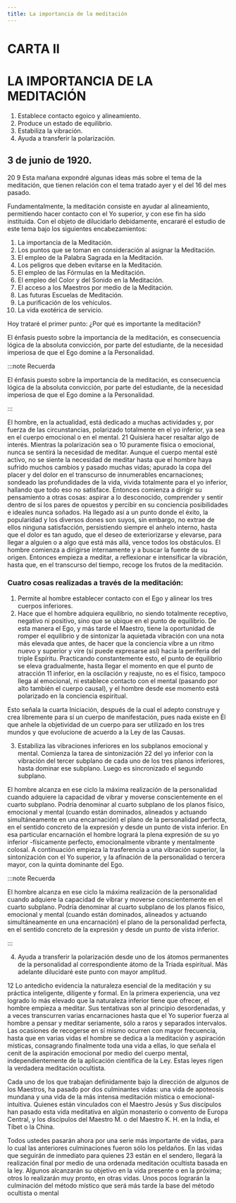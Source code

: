 ```yaml
---
title: La importancia de la meditación
---
```


# CARTA II

# LA IMPORTANCIA DE LA MEDITACIÓN

1. Establece contacto egoico y alineamiento.
2. Produce un estado de equilibrio.
3. Estabiliza la vibración.
4. Ayuda a transferir la polarización.

## 3 de junio de 1920.

<p>
<pin lang="es">20</pin> <pin lang="en">9</pin> Esta mañana expondré algunas ideas más sobre el tema de la meditación, que tienen relación con el tema tratado ayer y el del 16 del mes pasado.
</p>

Fundamentalmente, la meditación consiste en ayudar al alineamiento, permitiendo hacer contacto con el Yo superior, y con ese fin ha sido instituida. Con el objeto de dilucidarlo debidamente, encararé el estudio de este tema bajo los siguientes encabezamientos:

1. La importancia de la Meditación.
2. Los puntos que se toman en consideración al asignar la Meditación.
3. El empleo de la Palabra Sagrada en la Meditación.
4. Los peligros que deben evitarse en la Meditación.
5. El empleo de las Fórmulas en la Meditación.
6. El empleo del Color y del Sonido en la Meditación.
7. El acceso a los Maestros por medio de la Meditación.
8. Las futuras Escuelas de Meditación.
9. La purificación de los vehículos.
10. La vida exotérica de servicio.

Hoy trataré el primer punto: ¿Por qué es importante la meditación?

El énfasis puesto sobre la importancia de la meditación, es consecuencia lógica de la absoluta convicción, por parte del estudiante, de la necesidad imperiosa de que el Ego domine a la Personalidad.

:::note Recuerda

El énfasis puesto sobre la importancia de la meditación, es consecuencia lógica de la absoluta convicción, por parte del estudiante, de la necesidad imperiosa de que el Ego domine a la Personalidad.

:::

El hombre, en la actualidad, está dedicado a muchas actividades y, por fuerza de las circunstancias, polarizado totalmente en el yo inferior, ya sea en el cuerpo emocional o en el mental. <pin lang="es">21</pin> Quisiera hacer resaltar algo de interés. Mientras la polarización sea o <pin lang="en">10</pin> puramente física o emocional, nunca se sentirá la necesidad de meditar. Aunque el cuerpo mental esté activo, no se siente la necesidad de meditar hasta que el hombre haya sufrido muchos cambios y pasado muchas vidas; apurado la copa del placer y del dolor en el transcurso de innumerables encarnaciones; sondeado las profundidades de la vida, vivida totalmente para el yo inferior, hallando que todo eso no satisface. Entonces comienza a dirigir su pensamiento a otras cosas: aspirar a lo desconocido, comprender y sentir dentro de sí los pares de opuestos y percibir en su conciencia posibilidades e ideales nunca soñados. Ha llegado así a un punto donde el éxito, la popularidad y los diversos dones son suyos, sin embargo, no extrae de ellos ninguna satisfacción, persistiendo siempre el anhelo interno, hasta que el dolor es tan agudo, que el deseo de exteriorizarse y elevarse, para llegar a alguien o a algo que está más allá, vence todos los obstáculos. El hombre comienza a dirigirse internamente y a buscar la fuente de su origen. Entonces empieza a meditar, a reflexionar e intensificar la vibración, hasta que, en el transcurso del tiempo, recoge los frutos de la meditación.

### Cuatro cosas realizadas a través de la meditación:

1. Permite al hombre establecer contacto con el Ego y alinear los tres cuerpos inferiores.
2. Hace que el hombre adquiera equilibrio, no siendo totalmente receptivo, negativo ni positivo, sino que se ubique en el punto de equilibrio. De esta manera el Ego, y más tarde el Maestro, tiene la oportunidad de romper el equilibrio y de sintonizar la aquietada vibración con una nota más elevada que antes, de hacer que la conciencia vibre a un ritmo nuevo y superior y vire (sí puede expresarse así) hacia la periferia del triple Espíritu. Practicando constantemente esto, el punto de equilibrio se eleva gradualmente, hasta llegar el momento en que el punto de atracción <pin lang="en">11</pin> inferior, en la oscilación y reajuste, no es el físico, tampoco llega al emocional, ni establece contacto con el mental (pasando por alto también el cuerpo causal), y el hombre desde ese momento está polarizado en la conciencia espiritual.

 Esto señala la cuarta Iniciación, después de la cual el adepto construye y crea libremente para sí un cuerpo de manifestación, pues nada existe en Él que anhele la objetividad de un cuerpo para ser utilizado en los tres mundos y que evolucione de acuerdo a la Ley de las Causas.

3. Estabiliza las vibraciones inferiores en los subplanos emocional y mental. Comienza la tarea de sintonización <pin lang="es">22</pin> del yo inferior con la vibración del tercer subplano de cada uno de los tres planos inferiores, hasta dominar ese subplano. Luego es sincronizado el segundo subplano.

 El hombre alcanza en ese ciclo la máxima realización de la personalidad cuando adquiere la capacidad de vibrar y moverse conscientemente en el cuarto subplano. Podría denominar al cuarto subplano de los planos físico, emocional y mental (cuando están dominados, alineados y actuando simultáneamente en una encarnación) el plano de la personalidad perfecta, en el sentido concreto de la expresión y desde un punto de vista inferior. En esa particular encarnación el hombre logrará la plena expresión de su yo inferior -físicamente perfecto, emocionalmente vibrante y mentalmente colosal. A continuación empieza la trasferencia a una vibración superior, la sintonización con el Yo superior, y la afinación de la personalidad o tercera mayor, con la quinta dominante del Ego.

:::note Recuerda

El hombre alcanza en ese ciclo la máxima realización de la personalidad cuando adquiere la capacidad de vibrar y moverse conscientemente en el cuarto subplano. Podría denominar al cuarto subplano de los planos físico, emocional y mental (cuando están dominados, alineados y actuando simultáneamente en una encarnación) el plano de la personalidad perfecta, en el sentido concreto de la expresión y desde un punto de vista inferior.

:::

4. Ayuda a transferir la polarización desde uno de los átomos permanentes de la personalidad al correspondiente átomo de la Tríada espiritual. Más adelante dilucidaré este punto con mayor amplitud.

<p>
<pin lang="en">12</pin> Lo antedicho evidencia la naturaleza esencial de la meditación y su práctica inteligente, diligente y formal. En la primera experiencia, una vez logrado lo más elevado que la naturaleza inferior tiene que ofrecer, el hombre empieza a meditar. Sus tentativas son al principio desordenadas, y a veces transcurren varias encarnaciones hasta que el Yo superior fuerza al hombre a pensar y meditar seriamente, sólo a raros y separados intervalos. Las ocasiones de recogerse en sí mismo ocurren con mayor frecuencia, hasta que en varias vidas el hombre se dedica a la meditación y aspiración místicas, consagrando finalmente toda una vida a ellas, lo que señala el cenit de la aspiración emocional por medio del cuerpo mental, independientemente de la aplicación científica de la Ley. Estas leyes rigen la verdadera meditación ocultista.
</p>

Cada uno de los que trabajan definidamente bajo la dirección de algunos de los Maestros, ha pasado por dos culminantes vidas: una vida de apoteosis mundana y una vida de la más intensa meditación mística o emocional-intuitiva. Quienes están vinculados con el Maestro Jesús y Sus discípulos han pasado esta vida meditativa en algún monasterio o convento de Europa Central, y los discípulos del Maestro M. o del Maestro K. H. en la India, el Tíbet o la China.

Todos ustedes pasarán ahora por una serie más importante de vidas, para lo cual las anteriores culminaciones fueron sólo los peldaños. En las vidas que seguirán de inmediato para quienes <pin lang="es">23</pin> están en el sendero, llegará la realización final por medio de una ordenada meditación ocultista basada en la ley. Algunos alcanzarán su objetivo en la vida presente o en la próxima; otros lo realizarán muy pronto, en otras vidas. Unos pocos lograrán la culminación del método místico que será más tarde la base del método ocultista o mental
